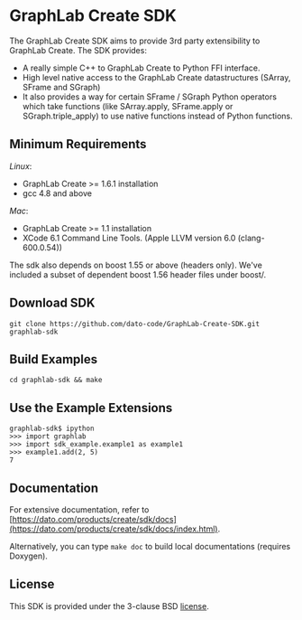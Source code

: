 GraphLab Create SDK
===================

The GraphLab Create SDK aims to provide 3rd party extensibility to GraphLab
Create. The SDK provides:

- A really simple C++ to GraphLab Create to Python FFI interface.
- High level native access to the GraphLab Create datastructures (SArray, SFrame and SGraph)
- It also provides a way for certain SFrame / SGraph Python operators which
  take functions (like SArray.apply, SFrame.apply or SGraph.triple_apply) to
  use native functions instead of Python functions.

Minimum Requirements
--------------------
*Linux*:

- GraphLab Create >= 1.6.1 installation
- gcc 4.8 and above

*Mac*:

- GraphLab Create >= 1.1 installation
- XCode 6.1 Command Line Tools. (Apple LLVM version 6.0 (clang-600.0.54))

The sdk also depends on boost 1.55 or above (headers only). We've included a subset of dependent boost 1.56 header files under boost/.

Download SDK
-------------
```
git clone https://github.com/dato-code/GraphLab-Create-SDK.git graphlab-sdk
```

Build Examples
--------------
```
cd graphlab-sdk && make
```

Use the Example Extensions
--------------------------
```
graphlab-sdk$ ipython
>>> import graphlab
>>> import sdk_example.example1 as example1
>>> example1.add(2, 5)
7
```

Documentation
-------------

For extensive documentation, refer to [https://dato.com/products/create/sdk/docs](https://dato.com/products/create/sdk/docs/index.html).

Alternatively, you can type `make doc` to build local documentations (requires Doxygen).

License
-------
This SDK is provided under the 3-clause BSD [license](LICENSE).

